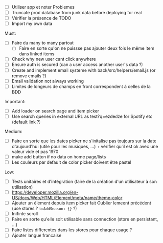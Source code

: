 - [ ] Utiliser app et noter Problemes
- [ ] Truncate prod database from junk data before deploying for real
- [ ] Vérifier la présence de TODO
- [ ] Import my own data

Must:
- [ ] Faire du many to many partout
  - [ ] Faire en sorte qu'on ne puissse pas ajouter deux fois le même item dans linked items
- [ ] Check why new user cant click anywhere
- [ ] Ensure auth is secured (can a user access another user's data ?)
- [ ] Create and implement email systeme with back/src/helpers/email.js (or remove emails ?)
- [ ] Email validation not always working
- [ ] Limites de longeurs de champs en front correspondent à celles de la BDD

Important:
- [ ] Add loader on search page and item picker
- [ ] Use search queries in external URL as test?q=ezdedze for Spotify etc (default link ?)

Medium:
- [ ] Faire en sorte que les dates picker ne s'initalise pas toujours sur la date d'aujourd'hui (utile pour les musiques, …) + vérifier qu'il est ok avec une valeur vide et pas 1970
- [ ] make add button if no data on home page/lists
- [ ] Les couleurs par default de color picker doivent être pastel

Low:
- [ ] Tests unitaires et d'intégration (faire de la création d'un utilisateur à son utilisation)
- [ ] https://developer.mozilla.org/en-US/docs/Web/HTML/Element/meta/name/theme-color
- [ ] Ajouter un élément depuis item picker fait Oublier lemeent précédent (use stores ? `toAddSeason: {}` ?)
- [ ] Inifinte scroll
- [ ] Faire en sorte qu'elle soit utilisable sans connection (store en persistant, ...)
- [ ] Faire listes differentes dans les stores pour chaque usage ?
- [ ] Ajouter langue francaise